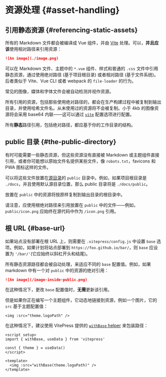 # 资源处理 {#asset-handling}

## 引用静态资源 {#referencing-static-assets}

所有的 Markdown 文件都会被编译成 Vue 组件，并由 [Vite](https://vitejs.dev/guide/assets.html) 处理。可以，**并且应该**使用相对路径来引用资源：

```md
![An image](./image.png)
```

可以在 Markdown 文件、主题中的 `*.vue` 组件、样式和普通的 `.css` 文件中引用静态资源，通过使用绝对路径 (基于项目根目录) 或者相对路径 (基于文件系统)。后者类似于 Vite、Vue CLI 或者 webpack 的 `file-loader` 的行为。

常见的图像，媒体和字体文件会被自动检测并视作资源。

所有引用的资源，包括那些使用绝对路径的，都会在生产构建过程中被复制到输出目录，并使用哈希文件名。从未使用过的资源将不会被复制。小于 4kb 的图像资源将会采用 base64 内联——这可以通过 [`vite`](../reference/site-config#vite) 配置选项进行配置。

所有**静态**路径引用，包括绝对路径，都应基于你的工作目录的结构。

## public 目录 {#the-public-directory}

有时可能需要一些静态资源，但这些资源没有直接被 Markdown 或主题组件直接引用，或者你可能想以原始文件名提供某些文件，像 `robots.txt`，favicons 和 PWA 图标这样的文件。

可以将这些文件放置在[源目录](./routing#source-directory)的 `public` 目录中。例如，如果项目根目录是 `./docs`，并且使用默认源目录位置，那么 public 目录将是 `./docs/public`。

放置在 `public` 中的资源将按原样复制到输出目录的根目录中。

请注意，应使用根绝对路径来引用放置在 `public` 中的文件——例如，`public/icon.png` 应始终在源代码中作为 `/icon.png` 引用。

## 根 URL {#base-url}

如果站点没有部署在根 URL 上，则需要在 `.vitepress/config.js` 中设置 `base` 选项。例如，如果计划将站点部署到 `https://foo.github.io/bar/`，则 `base` 应设置为 `'/bar/'`(它应始终以斜杠开头和结尾)。

所有静态资源路径都会被自动处理，来适应不同的 `base` 配置值。例如，如果 markdown 中有一个对 `public` 中的资源的绝对引用：

```md
![An image](/image-inside-public.png)
```

在这种情况下，更改 `base` 配置值时，**无需**更新该引用。

但是如果你正在编写一个主题组件，它动态地链接到资源，例如一个图片，它的 `src` 基于主题配置值：

```vue
<img :src="theme.logoPath" />
```

在这种情况下，建议使用 VitePress 提供的 [`withBase` helper](../reference/runtime-api#withbase) 来包装路径：

```vue
<script setup>
import { withBase, useData } from 'vitepress'

const { theme } = useData()
</script>

<template>
  <img :src="withBase(theme.logoPath)" />
</template>
```
